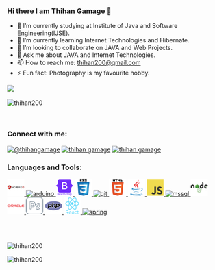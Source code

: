 ### Hi there I am Thihan Gamage 👋

- 🔭 I’m currently studying at Institute of Java and Software Engineering(IJSE).
- 🌱 I’m currently learning Internet Technologies and Hibernate.
- 👯 I’m looking to collaborate on JAVA and Web Projects.
- 💬 Ask me about JAVA and Internet Technologies.
- 📫 How to reach me: thihan200@gmail.com
- ⚡ Fun fact: Photography is my favourite hobby.




<img src="https://github-readme-stats.vercel.app/api?username=thihan200&&show_icons=true&title_color=dff9fb&icon_color=bb2acf&text_color=daf7dc&bg_color=130f40">

<br/>

<p align="left"> <img src="https://komarev.com/ghpvc/?username=thihan200&label=Profile%20views&color=0e75b6&style=flat" alt="thihan200" /> </p>

<br/>

<h3 align="left">Connect with me:</h3>
<p align="left">
<a href="https://twitter.com/ThihanGamage1" target="blank"><img align="center" src="https://cdn.jsdelivr.net/npm/simple-icons@3.0.1/icons/twitter.svg" alt="@thihangamage" height="30" width="40" /></a>
<a href="https://linkedin.com/in/thihan gamage" target="blank"><img align="center" src="https://cdn.jsdelivr.net/npm/simple-icons@3.0.1/icons/linkedin.svg" alt="thihan gamage" height="30" width="40" /></a>
<a href="https://fb.com/profile.php?id=100006103215605" target="blank"><img align="center" src="https://cdn.jsdelivr.net/npm/simple-icons@3.0.1/icons/facebook.svg" alt="thihan gamage" height="30" width="40" /></a>

<br/>

<h3 align="left">Languages and Tools:</h3>
<p align="left"> <a href="https://angular.io" target="_blank"> <img src="https://raw.githubusercontent.com/devicons/devicon/master/icons/angularjs/angularjs-original-wordmark.svg" alt="angularjs" width="40" height="40"/> </a> <a href="https://www.arduino.cc/" target="_blank"> <img src="https://cdn.worldvectorlogo.com/logos/arduino-1.svg" alt="arduino" width="40" height="40"/> </a> <a href="https://getbootstrap.com" target="_blank"> <img src="https://raw.githubusercontent.com/devicons/devicon/master/icons/bootstrap/bootstrap-plain-wordmark.svg" alt="bootstrap" width="40" height="40"/> </a> <a href="https://www.w3schools.com/css/" target="_blank"> <img src="https://raw.githubusercontent.com/devicons/devicon/master/icons/css3/css3-original-wordmark.svg" alt="css3" width="40" height="40"/> </a> <a href="https://git-scm.com/" target="_blank"> <img src="https://www.vectorlogo.zone/logos/git-scm/git-scm-icon.svg" alt="git" width="40" height="40"/> </a> <a href="https://www.w3.org/html/" target="_blank"> <img src="https://raw.githubusercontent.com/devicons/devicon/master/icons/html5/html5-original-wordmark.svg" alt="html5" width="40" height="40"/> </a> <a href="https://www.java.com" target="_blank"> <img src="https://raw.githubusercontent.com/devicons/devicon/master/icons/java/java-original.svg" alt="java" width="40" height="40"/> </a> <a href="https://developer.mozilla.org/en-US/docs/Web/JavaScript" target="_blank"> <img src="https://raw.githubusercontent.com/devicons/devicon/master/icons/javascript/javascript-original.svg" alt="javascript" width="40" height="40"/> </a> <a href="https://www.microsoft.com/en-us/sql-server" target="_blank"> <img src="https://cdn.worldvectorlogo.com/logos/microsoft-sql-server.svg" alt="mssql" width="40" height="40"/> </a> <a href="https://nodejs.org" target="_blank"> <img src="https://raw.githubusercontent.com/devicons/devicon/master/icons/nodejs/nodejs-original-wordmark.svg" alt="nodejs" width="40" height="40"/> </a> <a href="https://www.oracle.com/" target="_blank"> <img src="https://raw.githubusercontent.com/devicons/devicon/master/icons/oracle/oracle-original.svg" alt="oracle" width="40" height="40"/> </a> <a href="https://www.photoshop.com/en" target="_blank"> <img src="https://raw.githubusercontent.com/devicons/devicon/master/icons/photoshop/photoshop-line.svg" alt="photoshop" width="40" height="40"/> </a> <a href="https://www.php.net" target="_blank"> <img src="https://raw.githubusercontent.com/devicons/devicon/master/icons/php/php-original.svg" alt="php" width="40" height="40"/> </a> <a href="https://reactjs.org/" target="_blank"> <img src="https://raw.githubusercontent.com/devicons/devicon/master/icons/react/react-original-wordmark.svg" alt="react" width="40" height="40"/> </a> <a href="https://spring.io/" target="_blank"> <img src="https://www.vectorlogo.zone/logos/springio/springio-icon.svg" alt="spring" width="40" height="40"/> </a> </p>

<br/><br/>

<p><img align="left" src="https://github-readme-stats.vercel.app/api/top-langs?username=thihan200&show_icons=true&locale=en&layout=compact&bg_color=130f40&text_color=daf7dc&title_color=dff9fb&icon_color=bb2acf" alt="thihan200" /></p>

<br/>

<p><img align="center" src="https://github-readme-streak-stats.herokuapp.com/?user=thihan200&show_icons=truebg_color=130f40&text_color=daf7dc&title_color=dff9fb&" alt="thihan200" /></p>
